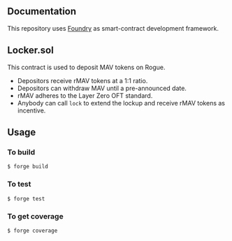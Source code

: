 

## Documentation
This repository uses [Foundry](https://book.getfoundry.sh/") as smart-contract development framework.

## Locker.sol  
This contract is used to deposit MAV tokens on Rogue.
- Depositors receive rMAV tokens at a 1:1 ratio.
- Depositors can withdraw MAV until a pre-announced date.
- rMAV adheres to the Layer Zero OFT standard.
- Anybody can call `lock` to extend the lockup and receive rMAV tokens as incentive.


## Usage

### To build

```shell
$ forge build
```

### To test

```shell
$ forge test
```

### To get coverage

```shell
$ forge coverage
```


